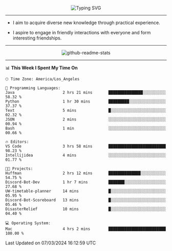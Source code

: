 <p align="center">
  <img src="https://readme-typing-svg.demolab.com?font=Fira+Code&weight=500&size=32&duration=2500&pause=1600&center=true&vCenter=true&random=false&width=1024&height=64&lines=Hi+there+%F0%9F%91%8B;I'm+delighted+you+could+make+it+here+%F0%9F%8E%89;I'm+Harry%2C+a+college+student+still+finding+my+way" alt="Typing SVG" />
</p>


---


- I aim to acquire diverse new knowledge through practical experience.

- I aspire to engage in friendly interactions with everyone and form interesting friendships.


---


<p align="center">
  <img src="https://github-readme-stats.vercel.app/api?username=Harry-Jing&show_icons=true" alt="github-readme-stats"/>
</p>


---

<!--START_SECTION:waka-->
📊 **This Week I Spent My Time On** 

```text
🕑︎ Time Zone: America/Los_Angeles

💬 Programming Languages: 
Java                     2 hrs 21 mins       ███████████████░░░░░░░░░░   58.32 % 
Python                   1 hr 30 mins        █████████░░░░░░░░░░░░░░░░   37.37 % 
Text                     5 mins              █░░░░░░░░░░░░░░░░░░░░░░░░   02.32 % 
JSON                     2 mins              ░░░░░░░░░░░░░░░░░░░░░░░░░   00.94 % 
Bash                     1 min               ░░░░░░░░░░░░░░░░░░░░░░░░░   00.66 % 

🔥 Editors: 
VS Code                  3 hrs 58 mins       █████████████████████████   98.23 % 
Intellijidea             4 mins              ░░░░░░░░░░░░░░░░░░░░░░░░░   01.77 % 

🐱‍💻 Projects: 
Huffman                  2 hrs 12 mins       ██████████████░░░░░░░░░░░   54.75 % 
Discord-Bot-Dev          1 hr 7 mins         ███████░░░░░░░░░░░░░░░░░░   27.68 % 
UW-timetable-planner     14 mins             █░░░░░░░░░░░░░░░░░░░░░░░░   05.95 % 
Discord-Bot-Scoreboard   13 mins             █░░░░░░░░░░░░░░░░░░░░░░░░   05.46 % 
DisasterRelief           10 mins             █░░░░░░░░░░░░░░░░░░░░░░░░   04.40 % 

💻 Operating System: 
Mac                      4 hrs 2 mins        █████████████████████████   100.00 % 
```


 Last Updated on 07/03/2024 16:12:59 UTC
<!--END_SECTION:waka-->
